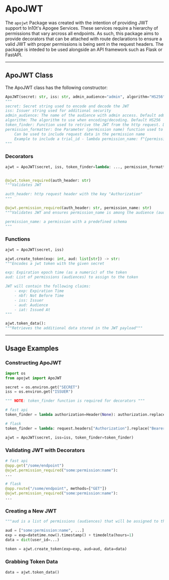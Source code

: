 # ApoJWT
The `apojwt` Package was created with the intention of providing JWT support to In10t's Apogee Services. These services require a hierarchy of permissions that vary arcross all endpoints. As such, this package aims to provide decorators that can be attached with route declarations to ensure a valid JWT with proper permissions is being sent in the request headers. The package is inteded to be used alongside an API framework such as Flask or FastAPI.

---


## ApoJWT Class
The ApoJWT class has the following constructor:
```python
ApoJWT(secret: str, iss: str, admin_audience="admin", algorithm="HS256", token_finder=None)
"""
secret: Secret string used to encode and decode the JWT
iss: Issuer string used for additional security
admin_audience: The name of the audience with admin access. Default admin
algorithm: The algorithm to use when encoding/decoding. Default HS256
token_finder: Function used to retrive the JWT from the http request. Default None
permission_formatter: One Parameter (permission name) function used to format permission names
    Can be used to include request data in the permission name
    Example to include a trial_id - lambda permission_name: f"{permission_name}:{request.json['trial_id']}"
"""
```
### Decorators
```python
ajwt = ApoJWT(secret, iss, token_finder=lambda: ..., permission_formatter=lambda perm: ...)


@ajwt.token_required(auth_header: str)
"""Validates JWT

auth_header: http request header with the key "Authorization"
"""

@ajwt.permission_required(auth_header: str, permission_name: str)
"""Validates JWT and ensures permission_name is among the audience (aud)

permission_name: a permission with a predefined schema
"""
```

### Functions
```python
ajwt = ApoJWT(secret, iss)

ajwt.create_token(exp: int, aud: list[str]) -> str:
"""Encodes a jwt token with the given secret

exp: Expiration epoch time (as a numeric) of the token
aud: List of permissions (audiences) to assign to the token

JWT will contain the following claims:
    - exp: Expiration Time
    - nbf: Not Before Time
    - iss: Issuer
    - aud: Audience
    - iat: Issued At
"""

ajwt.token_data():
"""Retrieves the additional data stored in the JWT payload"""
```
---
## Usage Examples
### Constructing ApoJWT
```python
import os
from apojwt import ApoJWT

secret = os.environ.get("SECRET")
iss = os.environ.get("ISSUER")

""" NOTE: token_finder function is required for decorators """

# fast api
token_finder = lambda authorization=Header(None): authorization.replace("Bearer ", "")

# flask
token_finder = lambda: request.headers["Authorization"].replace("Bearer ", "")

ajwt = ApoJWT(secret, iss=iss, token_finder=token_finder)

```

### Validating JWT with Decorators
```python
# fast api
@app.get("/some/endpoint")
@ajwt.permission_required("some:permission:name"):
...

# flask
@app.route("/some/endpoint", methods=["GET"])
@ajwt.permission_required("some:permission:name"):
...
```

### Creating a New JWT
```python
"""aud is a list of permissions (audiences) that will be assigned to the new token"""

aud = ["some:permission:name", ...]
exp = exp=datetime.now().timestamp() + timedelta(hours=1)
data = dict(user_id=...)

token = ajwt.create_token(exp=exp, aud=aud, data=data)
```

### Grabbing Token Data
```python
data = ajwt.token_data()
```